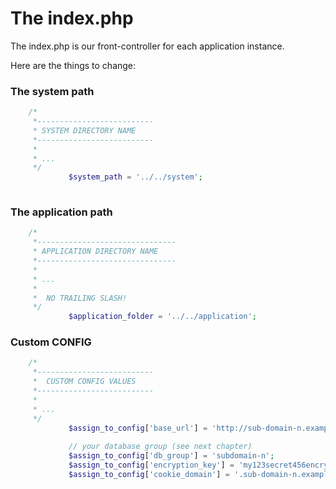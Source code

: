 # The index.php

The index.php is our front-controller for each application instance.

Here are the things to change:

### The system path
````php
    /*  
     *--------------------------  
     * SYSTEM DIRECTORY NAME  
     *--------------------------  
     *  
     * ...  
     */
             $system_path = '../../system'; 
    
````  
  
  
### The application path
````php
    /*  
     *-------------------------------  
     * APPLICATION DIRECTORY NAME 
     *-------------------------------  
     * 
     * ... 
     *  
     *  NO TRAILING SLASH!  
     */
             $application_folder = '../../application';
````   
  
  
### Custom CONFIG
````php
    /*  
     *--------------------------  
     *  CUSTOM CONFIG VALUES  
     *--------------------------  
     * 
     * ... 
     */ 	
             $assign_to_config['base_url'] = 'http://sub-domain-n.example.com'; 
             
             // your database group (see next chapter)
             $assign_to_config['db_group'] = 'subdomain-n';  
             $assign_to_config['encryption_key'] = 'my123secret456encryption789key'; 
             $assign_to_config['cookie_domain'] = '.sub-domain-n.example.com';
````

